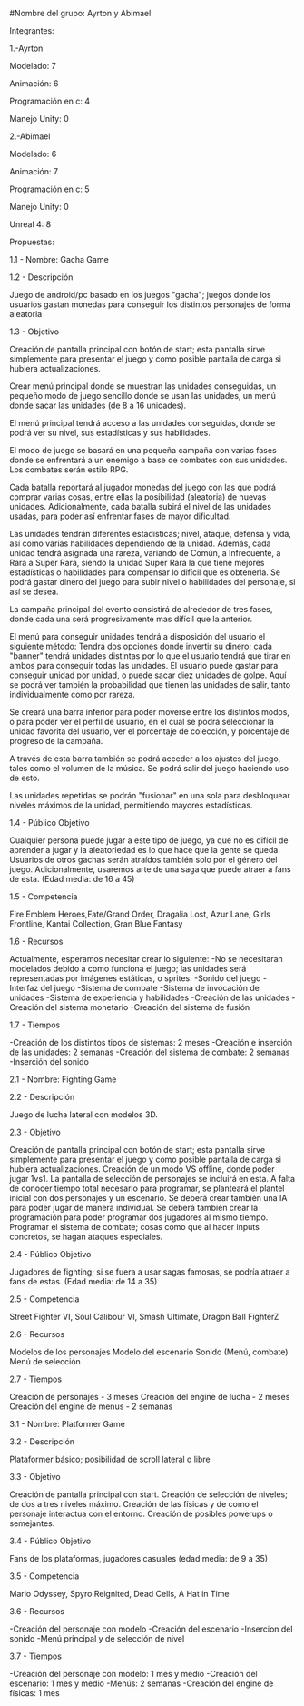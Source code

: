 #Nombre del grupo: Ayrton y Abimael

Integrantes:

1.-Ayrton

Modelado: 7

Animación: 6

Programación en c: 4

Manejo Unity: 0

2.-Abimael

Modelado: 6

Animación: 7

Programación en c: 5

Manejo Unity: 0

Unreal 4: 8

Propuestas:

1.1 - Nombre: Gacha Game

1.2 - Descripción

Juego de android/pc basado en los juegos "gacha"; juegos donde los usuarios gastan monedas para conseguir los distintos personajes de forma aleatoria

1.3 - Objetivo

Creación de pantalla principal con botón de start; esta pantalla sirve simplemente para presentar el juego y como posible pantalla de carga si hubiera actualizaciones.

Crear menú principal donde se muestran las unidades conseguidas, un pequeño modo de juego sencillo donde se usan las unidades, un menú donde sacar las unidades (de 8 a 16 unidades).

El menú principal tendrá acceso a las unidades conseguidas, donde se podrá ver su nivel, sus estadísticas y sus habilidades.

El modo de juego se basará en una pequeña campaña con varias fases donde se enfrentará a un enemigo a base de combates con sus unidades. Los combates serán estilo RPG.

Cada batalla reportará al jugador monedas del juego con las que podrá comprar varias cosas, entre ellas la posibilidad (aleatoria) de nuevas unidades. Adicionalmente, cada batalla subirá el nivel de las unidades usadas, para poder así enfrentar fases de mayor dificultad.

Las unidades tendrán diferentes estadísticas; nivel, ataque, defensa y vida, así como varias habilidades dependiendo de la unidad. Además, cada unidad tendrá asignada una rareza, variando de Común, a Infrecuente, a Rara a Super Rara, siendo la unidad Super Rara la que tiene mejores estadísticas o habilidades para compensar lo difícil que es obtenerla. Se podrá gastar dinero del juego para subir nivel o habilidades del personaje, si así se desea. 

La campaña principal del evento consistirá de alrededor de tres fases, donde cada una será progresivamente mas difícil que la anterior.

El menú para conseguir unidades tendrá a disposición del usuario el siguiente método: Tendrá dos opciones donde invertir su dinero; cada "banner" tendrá unidades distintas por lo que el usuario tendrá que tirar en ambos para conseguir todas las unidades. El usuario puede gastar para conseguir unidad por unidad, o puede sacar diez unidades de golpe. Aquí se podrá ver también la probabilidad que tienen las unidades de salir, tanto individualmente como por rareza.

Se creará una barra inferior para poder moverse entre los distintos modos, o para poder ver el perfil de usuario, en el cual se podrá seleccionar la unidad favorita del usuario, ver el porcentaje de colección, y porcentaje de progreso de la campaña. 

A través de esta barra también se podrá acceder a los ajustes del juego, tales como el volumen de la música. Se podrá salir del juego haciendo uso de esto.

Las unidades repetidas se podrán "fusionar" en una sola para desbloquear niveles máximos de la unidad, permitiendo mayores estadísticas.

1.4 - Público Objetivo

Cualquier persona puede jugar a este tipo de juego, ya que no es difícil de aprender a jugar y la aleatoriedad es lo que hace que la gente se queda. Usuarios de otros gachas
serán atraídos también solo por el género del juego. Adicionalmente, usaremos arte de una saga que puede atraer a fans de esta. (Edad media: de 16 a 45)

1.5 - Competencia

Fire Emblem Heroes,Fate/Grand Order, Dragalia Lost, Azur Lane, Girls Frontline, Kantai Collection, Gran Blue Fantasy

1.6 - Recursos

Actualmente, esperamos necesitar crear lo siguiente:
-No se necesitaran modelados debido a como funciona el juego; las unidades será representadas por imágenes estáticas, o sprites.
-Sonido del juego
-Interfaz del juego
-Sistema de combate
-Sistema de invocación de unidades
-Sistema de experiencia y habilidades
-Creación de las unidades
-Creación del sistema monetario
-Creación del sistema de fusión

1.7 - Tiempos

-Creación de los distintos tipos de sistemas: 2 meses
-Creación e inserción de las unidades: 2 semanas
-Creación del sistema de combate: 2 semanas
-Inserción del sonido

2.1 - Nombre: Fighting Game

2.2 - Descripción

Juego de lucha lateral con modelos 3D.

2.3 - Objetivo

Creación de pantalla principal con botón de start; esta pantalla sirve simplemente para presentar el juego y como posible pantalla de carga si hubiera actualizaciones.
Creación de un modo VS offline, donde poder jugar 1vs1. La pantalla de selección de personajes se incluirá en esta. A falta de conocer tiempo total necesario para programar,
se planteará el plantel inicial con dos personajes y un escenario. Se deberá crear también una IA para poder jugar de manera individual. Se deberá también crear la 
programación para poder programar dos jugadores al mismo tiempo. Programar el sistema de combate; cosas como que al hacer inputs concretos, se hagan ataques especiales.

2.4 - Público Objetivo

Jugadores de fighting; si se fuera a usar sagas famosas, se podría atraer a fans de estas. (Edad media: de 14 a 35)

2.5 - Competencia

Street Fighter VI, Soul Calibour VI, Smash Ultimate, Dragon Ball FighterZ

2.6 - Recursos

Modelos de los personajes
Modelo del escenario
Sonido (Menú, combate)
Menú de selección

2.7 - Tiempos

Creación de personajes - 3 meses
Creación del engine de lucha - 2 meses
Creación del engine de menus - 2 semanas

3.1 - Nombre: Platformer Game

3.2 - Descripción

Plataformer básico; posibilidad de scroll lateral o libre

3.3 - Objetivo

Creación de pantalla principal con start. Creación de selección de niveles; de dos a tres niveles máximo. Creación de las físicas y de como el personaje interactua con el 
entorno. Creación de posibles powerups o semejantes.

3.4 - Público Objetivo

Fans de los plataformas, jugadores casuales (edad media: de 9 a 35)

3.5 - Competencia

Mario Odyssey, Spyro Reignited, Dead Cells, A Hat in Time

3.6 - Recursos

-Creación del personaje con modelo
-Creación del escenario
-Insercion del sonido
-Menú principal y de selección de nivel

3.7 - Tiempos

-Creación del personaje con modelo: 1 mes y medio
-Creación del escenario: 1 mes y medio
-Menús: 2 semanas
-Creación del engine de físicas: 1 mes
